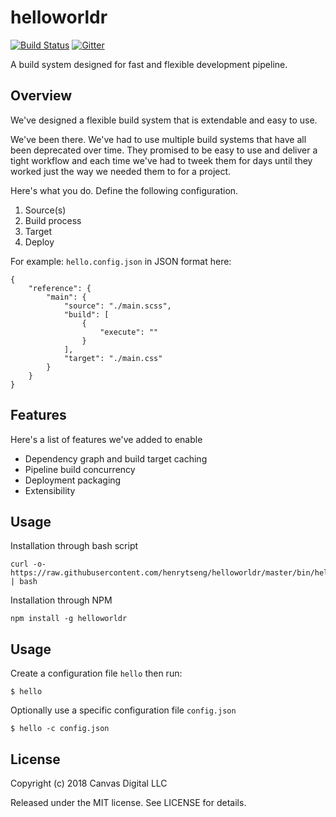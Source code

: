 helloworldr
===========

[![Build Status](https://travis-ci.org/henrytseng/helloworldr.svg)](https://travis-ci.org/henrytseng/helloworldr)
[![Gitter](https://badges.gitter.im/Join%20Chat.svg)](https://gitter.im/henrytseng/helloworldr?utm_source=badge&utm_medium=badge&utm_campaign=pr-badge)

A build system designed for fast and flexible development pipeline.  



## Overview

We've designed a flexible build system that is extendable and easy to use.  

We've been there.  We've had to use multiple build systems that have all been deprecated over time.  They promised to be easy to use and deliver a tight workflow and each time we've had to tweek them for days until they worked just the way we needed them to for a project.  

Here's what you do.  Define the following configuration.  

1. Source(s)
2. Build process
3. Target
4. Deploy

For example: `hello.config.json` in JSON format here:

```
{
    "reference": {
        "main": {
        	"source": "./main.scss",
        	"build": [
                {
                    "execute": ""
                }
        	],
        	"target": "./main.css"
		}
    }
}
```



## Features

Here's a list of features we've added to enable

* Dependency graph and build target caching
* Pipeline build concurrency
* Deployment packaging
* Extensibility



Usage
------------

Installation through bash script

```
curl -o- https://raw.githubusercontent.com/henrytseng/helloworldr/master/bin/hello | bash
```

Installation through NPM

```
npm install -g helloworldr
```




Usage
-------------

Create a configuration file `hello` then run:

	$ hello

Optionally use a specific configuration file `config.json`

	$ hello -c config.json




License
-------

Copyright (c) 2018 Canvas Digital LLC

Released under the MIT license. See LICENSE for details.
